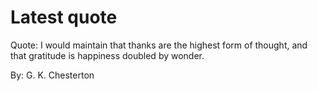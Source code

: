 # Latest quote 

Quote: I would maintain that thanks are the highest form of thought, and that gratitude is happiness doubled by wonder. 

By: G. K. Chesterton